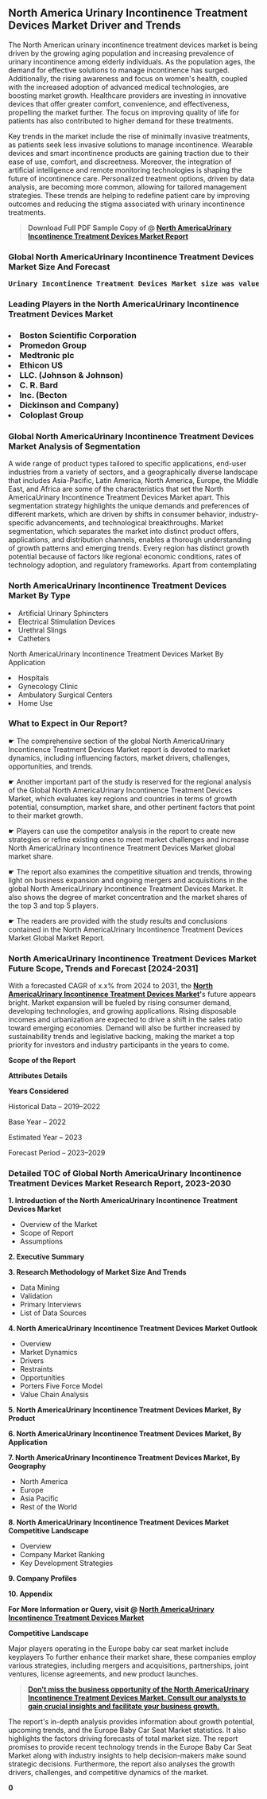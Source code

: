 <p> <h2>North America Urinary Incontinence Treatment Devices Market Driver and Trends</h2><p>The North American urinary incontinence treatment devices market is being driven by the growing aging population and increasing prevalence of urinary incontinence among elderly individuals. As the population ages, the demand for effective solutions to manage incontinence has surged. Additionally, the rising awareness and focus on women's health, coupled with the increased adoption of advanced medical technologies, are boosting market growth. Healthcare providers are investing in innovative devices that offer greater comfort, convenience, and effectiveness, propelling the market further. The focus on improving quality of life for patients has also contributed to higher demand for these treatments.</p><p>Key trends in the market include the rise of minimally invasive treatments, as patients seek less invasive solutions to manage incontinence. Wearable devices and smart incontinence products are gaining traction due to their ease of use, comfort, and discreetness. Moreover, the integration of artificial intelligence and remote monitoring technologies is shaping the future of incontinence care. Personalized treatment options, driven by data analysis, are becoming more common, allowing for tailored management strategies. These trends are helping to redefine patient care by improving outcomes and reducing the stigma associated with urinary incontinence treatments.</p></p><blockquote id="" class=""><strong>Download Full PDF Sample Copy of @&nbsp;<a href="https://www.verifiedmarketreports.com/download-sample/?rid=482183&utm_source=GitHub-Jan&utm_medium=264" target="_blank">North AmericaUrinary Incontinence Treatment Devices Market Report</a>&nbsp;&nbsp;</strong></blockquote><h3 id="" class=""><strong>Global&nbsp;North AmericaUrinary Incontinence Treatment Devices Market Size And Forecast</strong></h3><pre class="reader-text-block__code-block"><strong>Urinary Incontinence Treatment Devices Market size was valued at USD 5.2 Billion in 2022 and is projected to reach USD 8.9 Billion by 2030, growing at a CAGR of 7.0% from 2024 to 2030.</strong></pre><h3 id="" class="">Leading Players in the&nbsp;North AmericaUrinary Incontinence Treatment Devices Market</h3><h3 class=""></Li><Li>Boston Scientific Corporation</Li><Li> Promedon Group</Li><Li> Medtronic plc</Li><Li> Ethicon US</Li><Li> LLC. (Johnson & Johnson)</Li><Li> C. R. Bard</Li><Li> Inc. (Becton</Li><Li> Dickinson and Company)</Li><Li> Coloplast Group</h3><h3 id="" class="">Global&nbsp;North AmericaUrinary Incontinence Treatment Devices Market Analysis of Segmentation</h3><p id="" class="">A wide range of product types tailored to specific applications, end-user industries from a variety of sectors, and a geographically diverse landscape that includes Asia-Pacific, Latin America, North America, Europe, the Middle East, and Africa are some of the characteristics that set the North AmericaUrinary Incontinence Treatment Devices Market apart. This segmentation strategy highlights the unique demands and preferences of different markets, which are driven by shifts in consumer behavior, industry-specific advancements, and technological breakthroughs. Market segmentation, which separates the market into distinct product offers, applications, and distribution channels, enables a thorough understanding of growth patterns and emerging trends. Every region has distinct growth potential because of factors like regional economic conditions, rates of technology adoption, and regulatory frameworks. Apart from contemplating</p><h3 id="" class="">North AmericaUrinary Incontinence Treatment Devices Market&nbsp;By Type</h3><p></Li><Li>Artificial Urinary Sphincters</Li><Li> Electrical Stimulation Devices</Li><Li> Urethral Slings</Li><Li> Catheters</p><div class="" data-test-id=""><p>North AmericaUrinary Incontinence Treatment Devices Market&nbsp;By Application</p></div><p class=""></Li><Li>Hospitals</Li><Li> Gynecology Clinic</Li><Li> Ambulatory Surgical Centers</Li><Li> Home Use</p><div class="" data-test-id=""><h3><span class="">What to Expect in Our Report?</span></h3></div><div class="" data-test-id=""><p><span class="">☛ The comprehensive section of the global North AmericaUrinary Incontinence Treatment Devices Market report is devoted to market dynamics, including influencing factors, market drivers, challenges, opportunities, and trends.</span></p></div><div class="" data-test-id=""><p><span class="">☛ Another important part of the study is reserved for the regional analysis of the Global North AmericaUrinary Incontinence Treatment Devices Market, which evaluates key regions and countries in terms of growth potential, consumption, market share, and other pertinent factors that point to their market growth.</span></p></div><div class="" data-test-id=""><p><span class="">☛ Players can use the competitor analysis in the report to create new strategies or refine existing ones to meet market challenges and increase North AmericaUrinary Incontinence Treatment Devices Market global market share.</span></p></div><div class="" data-test-id=""><p><span class="">☛ The report also examines the competitive situation and trends, throwing light on business expansion and ongoing mergers and acquisitions in the global North AmericaUrinary Incontinence Treatment Devices Market. It also shows the degree of market concentration and the market shares of the top 3 and top 5 players.</span></p></div><div class="" data-test-id=""><p><span class="">☛ The readers are provided with the study results and conclusions contained in the North AmericaUrinary Incontinence Treatment Devices Market Global Market Report.</span></p></div><div class="" data-test-id=""><h3><span class="">North AmericaUrinary Incontinence Treatment Devices Market Future Scope, Trends and Forecast [2024-2031]</span></h3></div><div class="" data-test-id=""><p><span class="">With a forecasted CAGR of x.x% from 2024 to 2031, the <strong><a href="https://www.verifiedmarketreports.com/download-sample/?rid=482183&utm_source=GitHub-Jan&utm_medium=264" target="_blank">North AmericaUrinary Incontinence Treatment Devices Market</a>'</strong>s future appears bright. Market expansion will be fueled by rising consumer demand, developing technologies, and growing applications. Rising disposable incomes and urbanization are expected to drive a shift in the sales ratio toward emerging economies. Demand will also be further increased by sustainability trends and legislative backing, making the market a top priority for investors and industry participants in the years to come.</span></p><p id="ember66" class="ember-view reader-text-block__paragraph"><strong>Scope of the Report</strong></p><p id="ember67" class="ember-view reader-text-block__paragraph"><strong>Attributes Details</strong></p><p id="ember68" class="ember-view reader-text-block__paragraph"><strong>Years Considered</strong></p><p id="ember69" class="ember-view reader-text-block__paragraph">Historical Data &ndash; 2019&ndash;2022</p><p id="ember70" class="ember-view reader-text-block__paragraph">Base Year &ndash; 2022</p><p id="ember71" class="ember-view reader-text-block__paragraph">Estimated Year &ndash; 2023</p><p id="ember72" class="ember-view reader-text-block__paragraph">Forecast Period &ndash; 2023&ndash;2029</p></div><h3 id="" class="">Detailed TOC of Global North AmericaUrinary Incontinence Treatment Devices Market Research Report, 2023-2030</h3><p id="" class=""><strong>1. Introduction of the North AmericaUrinary Incontinence Treatment Devices Market</strong></p><ul><li>Overview of the Market</li><li>Scope of Report</li><li>Assumptions</li></ul><p id="" class=""><strong>2. Executive Summary</strong></p><p id="" class=""><strong>3. Research Methodology of Market Size And Trends</strong></p><ul><li>Data Mining</li><li>Validation</li><li>Primary Interviews</li><li>List of Data Sources</li></ul><p id="" class=""><strong>4. North AmericaUrinary Incontinence Treatment Devices Market Outlook</strong></p><ul><li>Overview</li><li>Market Dynamics</li><li>Drivers</li><li>Restraints</li><li>Opportunities</li><li>Porters Five Force Model</li><li>Value Chain Analysis</li></ul><p id="" class=""><strong>5. North AmericaUrinary Incontinence Treatment Devices Market, By Product</strong></p><p id="" class=""><strong>6. North AmericaUrinary Incontinence Treatment Devices Market, By Application</strong></p><p id="" class=""><strong>7. North AmericaUrinary Incontinence Treatment Devices Market, By Geography</strong></p><ul><li>North America</li><li>Europe</li><li>Asia Pacific</li><li>Rest of the World</li></ul><p id="" class=""><strong>8. North AmericaUrinary Incontinence Treatment Devices Market Competitive Landscape</strong></p><ul><li>Overview</li><li>Company Market Ranking</li><li>Key Development Strategies</li></ul><p id="" class=""><strong>9. Company Profiles</strong></p><p id="" class=""><strong>10. Appendix</strong></p><p><strong>For More Information or Query, visit&nbsp;@ <a href="https://www.verifiedmarketreports.com/product/urinary-incontinence-treatment-devices-market-size-and-forecast/" target="_blank">North AmericaUrinary Incontinence Treatment Devices Market</a></strong></p><p id="ember61" class="ember-view reader-text-block__paragraph"><strong>Competitive Landscape</strong></p><p id="ember62" class="ember-view reader-text-block__paragraph">Major players operating in the Europe baby car seat market include keyplayers To further enhance their market share, these companies employ various strategies, including mergers and acquisitions, partnerships, joint ventures, license agreements, and new product launches.</p><blockquote id="ember63" class="ember-view reader-text-block__blockquote"><strong><a href="https://www.verifiedmarketreports.com/download-sample/?rid=482183&utm_source=GitHub-Jan&utm_medium=264" target="_blank">Don&rsquo;t miss the business opportunity of the North AmericaUrinary Incontinence Treatment Devices Market. Consult our analysts to gain crucial insights and facilitate your business growth.</a></strong></blockquote><p id="ember64" class="ember-view reader-text-block__paragraph">The report's in-depth analysis provides information about growth potential, upcoming trends, and the Europe Baby Car Seat Market statistics. It also highlights the factors driving forecasts of total market size. The report promises to provide recent technology trends in the Europe Baby Car Seat Market along with industry insights to help decision-makers make sound strategic decisions. Furthermore, the report also analyses the growth drivers, challenges, and competitive dynamics of the market.</p><p class="ember-view reader-text-block__paragraph"><strong>0</strong></p>
